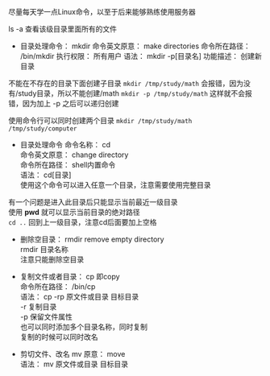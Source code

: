 尽量每天学一点Linux命令，以至于后来能够熟练使用服务器

ls -a  查看该级目录里面所有的文件   

+ 目录处理命令： mkdir
命令英文原意： make directories
命令所在路径： /bin/mkdir
执行权限： 所有用户
语法： mkdir -p\[目录名\]
功能描述： 创建新目录

不能在不存在的目录下面创建子目录
` mkdir /tmp/study/math `   会报错，因为没有/study目录，所以不能创建/math
` mkdir -p /tmp/study/math `  这样就不会报错，因为加上 -p 之后可以递归创建

使用命令行可以同时创建两个目录
` mkdir /tmp/study/math /tmp/study/computer ` 
+ 目录处理命令
命令名称： cd  
命令英文原意： change directory  
命令所在路径： shell内置命令  
语法： cd\[目录\]  
使用这个命令可以进入任意一个目录，注意需要使用完整目录  

有一个问题是进入此目录后只能显示当前最近一级目录  
使用 **pwd** 就可以显示当前目录的绝对路径  
` cd .. ` 回到上一级目录，注意cd后面要加上空格  

+ 删除空目录：  rmdir
remove empty directory  
rmdir 目录名称  
注意只能删除空目录  

+ 复制文件或者目录：  cp
即copy  
命令所在路径： /bin/cp  
语法：  cp -rp 原文件或目录  目标目录  
          -r  复制目录  
          -p  保留文件属性  
也可以同时添加多个目录名称，同时复制  
复制的时候可以同时改名  

+ 剪切文件、改名  mv
原意： move  
语法： mv 原文件或目录  目标目录  
